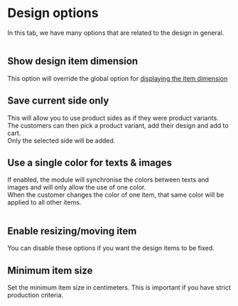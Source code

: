 # Design options

In this tab, we have many options that are related to the design in general.

<img srcset="/productdesigner/images/design-options.jpg 2x" class="border">

## Show design item dimension

This option will override the global option
for [displaying the item dimension](/productdesigner/03-configuration.md#show-design-items-dimensions)

## Save current side only

This will allow you to use product sides as if they were product variants.  
The customers can then pick a product variant, add their design and add to cart.  
Only the selected side will be added.

## Use a single color for texts & images

If enabled, the module will synchronise the colors between texts and images and will only allow the
use of one color.  
When the customer changes the color of one item, that same color will be applied to all other items.

<img srcset="/productdesigner/images/single-color.jpg 2x" class="border">

## Enable resizing/moving item

You can disable these options if you want the design items to be fixed.

## Minimum item size

Set the minimum item size in centimeters. This is important if you have strict production criteria.
